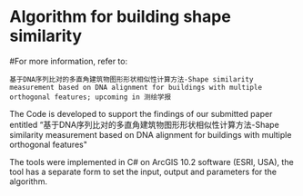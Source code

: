 # Algorithm for building shape similarity

#For more information, refer to: 
  
    基于DNA序列比对的多直角建筑物图形形状相似性计算方法-Shape similarity measurement based on DNA alignment for buildings with multiple orthogonal features; upcoming in 测绘学报

The Code is developed to support the findings of our submitted paper entitled “基于DNA序列比对的多直角建筑物图形形状相似性计算方法-Shape similarity measurement based on DNA alignment for buildings with multiple orthogonal features"

The tools were implemented in C# on ArcGIS 10.2 software (ESRI, USA), the tool has a separate form to set the input, output and parameters for the algorithm.


